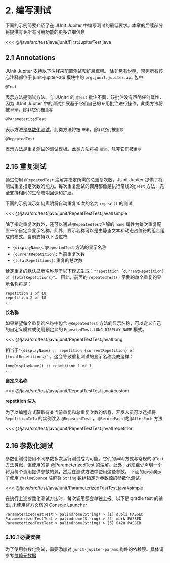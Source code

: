# 2. 编写测试

下面的示例简要介绍了在 JUnit Jupiter 中编写测试的最低要求。本章的后续部分将提供有关所有可用功能的更多详细信息

<<< @/java/src/test/java/junit/FirstJupiterTest.java

## 2.1 Annotations

JUnit Jupiter 支持以下注释来配置测试和扩展框架。
除非另有说明，否则所有核心注释都位于 junit-jupiter-api 模块中的 `org.junit.jupiter.api` 包中

`@Test`

表示方法是测试方法。与 JUnit4 的 `@Test` 批注不同，该批注没有声明任何属性，因为 JUnit Jupiter
中的测试扩展基于它们自己的专用批注进行操作。此类方法将被 `继承`，除非它们被`重写`

`@ParameterizedTest`

表示方法是[参数化测试](#216-参数化测试)。此类方法将被 `继承`，除非它们被`重写`

`@RepeatedTest`

表示方法是重复测试的测试模板。此类方法将被 `继承`，除非它们被`重写`

## 2.15 重复测试

通过使用 `@RepeatedTest` 注解并指定所需的总重复次数，JUnit Jupiter
提供了将测试重复指定次数的能力。每次重复测试的调用都像是执行常规的`@Test` 方法，完全支持相同的生命周期回调和扩展。

下面的示例演示如何声明将自动重复10次的名为 `repeat()` 的测试

<<< @/java/src/test/java/junit/RepeatTestTest.java#simple

除了指定重复次数外，还可以通过`@RepeatedTest`注解的 `name`
属性为每次重复配置一个自定义显示名称。此外，显示名称可以是由静态文本和动态占位符的组合组成的模式。当前支持以下占位符:

- `{displayName}`: `@RepeatedTest` 方法的显示名称
- `{currentRepetition}`: 当前重复次数
- `{totalRepetitions}`: 重复的总次数

给定重复的默认显示名称基于以下模式生成：`"repetition {currentRepetition} of {totalRepetitions}"`。
因此，前面的 `repeatedTest()` 示例的单个重复的显示名称将是：

```
repetition 1 of 10
repetition 2 of 10
...
```

**长名称**

如果希望每个重复的名称中包含 `@RepeatedTest`
方法的显示名称，可以定义自己的自定义模式或使用预定义的 `RepeatedTest.LONG_DISPLAY_NAME`
模式。

<<< @/java/src/test/java/junit/RepeatTestTest.java#long

相当于`"{displayName} :: repetition {currentRepetition} of {totalRepetitions}"`
，这会导致重复测试的显示名称变成这样：

```
longDisplayName() :: repetition 1 of 1
...
```

**自定义名称**

<<< @/java/src/test/java/junit/RepeatTestTest.java#custom

**repetition 注入**

为了以编程方式获取有关当前重复和总重复次数的信息，开发人员可以选择将 `RepetitionInfo`
的实例注入 `@RepeatedTest` ， `@BeforeEach` 或 `@AfterEach` 方法

<<< @/java/src/test/java/junit/RepeatTestTest.java#repetition


## 2.16 参数化测试

参数化测试使用不同参数多次运行测试成为可能。它们的声明方式与常规的 `@Test`
方法类似，但使用的是 [@ParameterizedTest](https://junit.org/junit5/docs/current/api/org.junit.jupiter.params/org/junit/jupiter/params/ParameterizedTest.html)
的注解。此外，必须至少声明一个将为每个调用提供参数的源，然后在测试方法中使用这些参数。
下面的示例演示了使用 `@ValueSource` 注解将 `String` 数组指定为参数源的参数化测试。

<<< @/java/src/test/java/junit/ParameterizedTestTest.java#simple

在执行上述参数化测试方法时，每次调用都会单独上报。以下是 gradle test 的输出, 未使用官方文档的 Console Launcher

```
ParameterizedTestTest > palindrome(String) > [1] duoli PASSED
ParameterizedTestTest > palindrome(String) > [2] mark PASSED
ParameterizedTestTest > palindrome(String) > [3] 0428 PASSED
```

### 2.16.1 必要安装

为了使用参数化测试，需要添加对 `junit-jupiter-params` 构件的依赖项。具体请参考[依赖元数据](10-appendix.md#102-依赖元数据)
